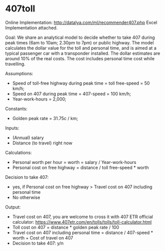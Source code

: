 # 407toll

Online Implementation: http://datalya.com/ml/recommender407.php
Excel Implementation attached.

Goal: 
We share an analytical model to decide whether to take 407 during peak times (6am to 10am; 2.30pm to 7pm) or public highway. The model calculates the dollar value for the toll and personal time, and is aimed at a typical passenger car with a transponder installed. The dollar estimates are around 10% of the real costs. The cost includes personal time cost while travelling. 

Assumptions:
- Speed of toll-free highway during peak time = toll free-speed = 50 km/h;
- Speed on 407 during peak time = 407-speed = 100 km/h;
- Year-work-hours = 2,000;

Constants:
- Golden peak rate = 31.75c / km;

Inputs:
- (Annual) salary
- Distance (to travel) right now

Calculations:
- Personal worth per hour = worth = salary / Year-work-hours
- Personal cost on free highway = distance / toll free-speed * worth

Decision to take 407: 
- yes, if Personal cost on free highway > Travel cost on 407 including personal time
- No otherwise

Output: 
- Travel cost on 407, you are welcome to cross it with 407 ETR official calculator: https://www.407etr.com/en/tolls/tolls/toll-calculator.html 
- Toll cost on 407 = distance * golden peak rate / 100
- Travel cost on 407 including personal time = distance / 407-speed * worth + Cost of travel on 407
- Decision to take 407: y/n
